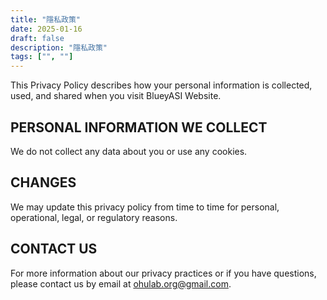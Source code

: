 ```yaml
---
title: "隱私政策"
date: 2025-01-16
draft: false
description: "隱私政策"
tags: ["", ""]
---
```

This Privacy Policy describes how your personal information is collected, used, and shared when you visit BlueyASI Website.

## PERSONAL INFORMATION WE COLLECT

We do not collect any data about you or use any cookies.

## CHANGES

We may update this privacy policy from time to time for personal, operational, legal, or regulatory reasons.

## CONTACT US

For more information about our privacy practices or if you have questions, please contact us by email at ohulab.org@gmail.com.





























































































